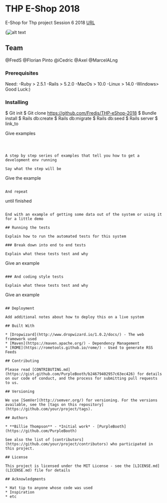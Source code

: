 # THP E-Shop 2018

E-Shop for Thp project Session 6 2018
[URL  ](https://www.URL_en_attente.com)

(![alt text](http://image.noelshack.com/fichiers/2018/48/4/1543502890-pick-your-cat-logo.png "Logo ") 
## Team 

@FredS @Florian Pinto @iCedric @Axel @MarcelALng

### Prerequisites

Need:
-Ruby 	> 2.5.1
-Rails 	> 5.2.0
-MacOs	> 10.0
-Linux	> 14.0
-Windows> Good Luck:)



### Installing
$	Git init
$	Git clone https://github.com/Fredis/THP-eShop-2018
$	Bundle install
$	Rails db:create
$	Rails db:migrate
$	Rails db:seed
$	Rails server
$	link_to 

Give examples
```



A step by step series of examples that tell you how to get a development env running

Say what the step will be

```
Give the example
```

And repeat

```
until finished
```

End with an example of getting some data out of the system or using it for a little demo

## Running the tests

Explain how to run the automated tests for this system

### Break down into end to end tests

Explain what these tests test and why

```
Give an example
```

### And coding style tests

Explain what these tests test and why

```
Give an example
```

## Deployment

Add additional notes about how to deploy this on a live system

## Built With

* [Dropwizard](http://www.dropwizard.io/1.0.2/docs/) - The web framework used
* [Maven](https://maven.apache.org/) - Dependency Management
* [ROME](https://rometools.github.io/rome/) - Used to generate RSS Feeds

## Contributing

Please read [CONTRIBUTING.md](https://gist.github.com/PurpleBooth/b24679402957c63ec426) for details on our code of conduct, and the process for submitting pull requests to us.

## Versioning

We use [SemVer](http://semver.org/) for versioning. For the versions available, see the [tags on this repository](https://github.com/your/project/tags). 

## Authors

* **Billie Thompson** - *Initial work* - [PurpleBooth](https://github.com/PurpleBooth)

See also the list of [contributors](https://github.com/your/project/contributors) who participated in this project.

## License

This project is licensed under the MIT License - see the [LICENSE.md](LICENSE.md) file for details

## Acknowledgments

* Hat tip to anyone whose code was used
* Inspiration
* etc
